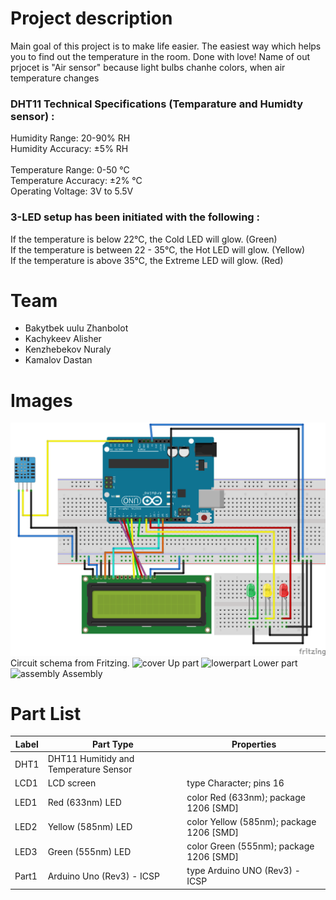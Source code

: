 # Project description
Main goal of this project is to make life easier. The easiest way which helps you to find out the temperature in the room.
Done with love!
Name of out prjocet is "Air sensor" because light bulbs chanhe colors, when air temperature changes

### DHT11 Technical Specifications (Temparature and Humidty sensor) :

Humidity Range: 20-90% RH <br>
Humidity Accuracy: ±5% RH <br>  
Temperature Range: 0-50 °C  <br>
Temperature Accuracy: ±2% °C <br>
Operating Voltage: 3V to 5.5V <br>


### 3-LED setup has been initiated with the following :

If the temperature is below 22℃, the Cold LED will glow. (Green) <br>
If the temperature is between 22 - 35℃, the Hot LED will glow. (Yellow) <br>
If the temperature is above 35℃, the Extreme LED will glow. (Red) <br>
# Team
* Bakytbek uulu Zhanbolot
* Kachykeev Alisher
* Kenzhebekov Nuraly
* Kamalov Dastan

# Images
![Schematic](images/scheme.png)
Circuit schema from Fritzing.
<img width="576" alt="cover" src="https://user-images.githubusercontent.com/56904464/82047690-13a4f680-96d5-11ea-9aeb-ac387b477684.PNG">
Up part
<img width="516" alt="lowerpart" src="https://user-images.githubusercontent.com/56904464/82047882-6383bd80-96d5-11ea-93c7-5e282f5cf61b.PNG">
Lower part 
<img width="562" alt="assembly" src="https://user-images.githubusercontent.com/56904464/82047992-9b8b0080-96d5-11ea-826e-05d1f82be80e.PNG">
Assembly

# Part List

Label |	Part Type |	Properties
---|---|---
DHT1	|	DHT11 Humitidy and Temperature Sensor |	
LCD1 |	LCD screen |	type Character; pins 16
LED1	|	Red (633nm) LED |  color Red (633nm); package 1206 [SMD]
LED2 |	Yellow (585nm) LED |  color Yellow (585nm); package 1206 [SMD]
LED3 |  Green (555nm) LED |  color Green (555nm); package 1206 [SMD]
Part1 |	Arduino Uno (Rev3) - ICSP	| type Arduino UNO (Rev3) - ICSP
